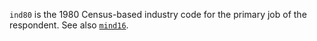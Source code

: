 `ind80` is the 1980 Census-based industry code for the primary job of the respondent. See also [`mind16`](mind16.md).
